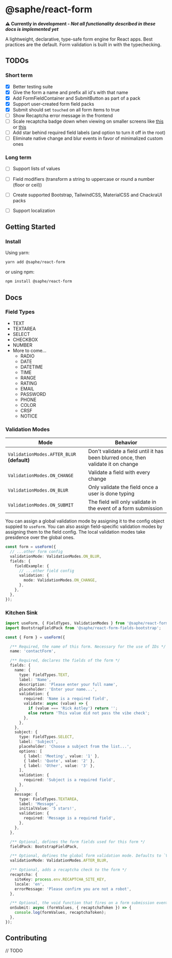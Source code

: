 # @saphe/react-form

**⚠️ Currently in development - _Not all functionality described in these docs is implemented yet_**

A lightweight, declarative, type-safe form engine for React apps. Best practices are the default. Form validation is built in with the typechecking.

## TODOs

### Short term
- [x] Better testing suite
- [x] Give the form a name and prefix all id's with that name
- [x] Add FormFieldContainer and SubmitButton as part of a pack
- [x] Support user-created form field packs
- [x] Submit should set `touched` on all form items to true
- [ ] Show Recaptcha error message in the frontend
- [ ] Scale recaptcha badge down when viewing on smaller screens like [this](https://geekgoddess.com/how-to-resize-the-google-nocaptcha-recaptcha/) or [this](https://developers.google.com/recaptcha/docs/display#render_param)
- [ ] Add star behind required field labels (and option to turn it off in the root)
- [ ] Eliminate native change and blur events in favor of minimalized custom ones

### Long term
- [ ] Support lists of values
- [ ] Field modifiers (transform a string to uppercase or round a number (floor or ceil))
- [ ] Create supported Bootstrap, TailwindCSS, MaterialCSS and ChackraUI packs
- [ ] Support localization


## Getting Started

### Install

Using yarn:

```sh
yarn add @saphe/react-form
```

or using npm:

```sh
npm install @saphe/react-form
```

## Docs

### Field Types

- TEXT
- TEXTAREA
- SELECT
- CHECKBOX
- NUMBER
- More to come... 
  - RADIO
  - DATE
  - DATETIME
  - TIME
  - RANGE
  - RATING
  - EMAIL
  - PASSWORD
  - PHONE
  - COLOR
  - CRSF
  - NOTICE

### Validation Modes

Mode|Behavior
-|-
`ValidationModes.AFTER_BLUR` **(default)**|Don't validate a field until it has been blurred once, then validate it on change
`ValidationModes.ON_CHANGE`|Validate a field with every change
`ValidationModes.ON_BLUR`|Only validate the field once a user is done typing
`ValidationModes.ON_SUBMIT`|The field will only validate in the event of a form submission

You can assign a global validation mode by assigning it to the config object suppied to `useForm`. You can also assign field-specific validation modes by assigning them to the field config. The local validation modes take presidence over the global ones.

```ts
const form = useForm({
  // ...other form config
  validationMode: ValidationModes.ON_BLUR,
  fields: {
    fieldExample: {
      // ...other field config
      validation: {
        mode: ValidationModes.ON_CHANGE,
      },
    },
  },
});
```

### Kitchen Sink
```ts
import useForm, { FieldTypes, ValidationModes } from '@saphe/react-form';
import BootstrapFieldPack from '@saphe/react-form-fields-bootstrap';

const { Form } = useForm({

  /** Required, the name of this form. Necessary for the use of IDs */
  name: 'contactForm',

  /** Required, declares the fields of the form */
  fields: {
    name: {
      type: FieldTypes.TEXT,
      label: 'Name',
      description: 'Please enter your full name',
      placeholder: 'Enter your name...',
      validation: {
        required: 'Name is a required field',
        validate: async (value) => {
          if (value === 'Rick Astley') return '';
          else return 'This value did not pass the vibe check';
        },
      },
    },
    subject: {
      type: FieldTypes.SELECT,
      label: 'Subject',
      placeholder: 'Choose a subject from the list...',
      options: [
        { label: 'Meeting', value: '1' },
        { label: 'Quote', value: '2' },
        { label: 'Other', value: '3' },
      ],
      validation: {
        required: 'Subject is a required field',
      },
    },
    message: {
      type: FieldTypes.TEXTAREA,
      label: 'Message',
      initialValue: '5 stars!',
      validation: {
        required: 'Message is a required field',
      },
    },
  },

  /** Optional, defines the form fields used for this form */
  fieldPack: BootstrapFieldPack,

  /** Optional, defines the global form validation mode. Defaults to `ValidationModes.AFTER_BLUR` */
  validationMode: ValidationModes.AFTER_BLUR,

  /** Optional, adds a recaptcha check to the form */
  recaptcha: {
    siteKey: process.env.RECAPTCHA_SITE_KEY,
    locale: 'en',
    errorMessage: 'Please confirm you are not a robot',
  },

  /** Optional, the void function that fires on a form submission event */
  onSubmit: async (formValues, { recaptchaToken }) => {
    console.log(formValues, recaptchaToken);
  },
});
```

## Contributing
// TODO

